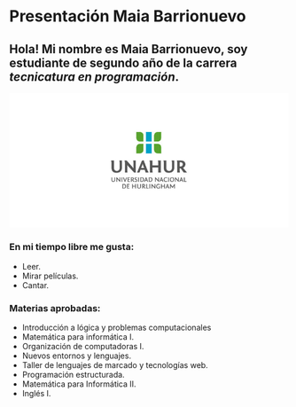 
# Presentación Maia Barrionuevo
## Hola! Mi nombre es Maia Barrionuevo, soy estudiante de segundo año de la carrera *tecnicatura en programación*.

![Logo de UNAHUR](./assets/unahur.jpg)

### En mi tiempo libre me gusta:
+ Leer.
+ Mirar películas.
+ Cantar.

### Materias aprobadas:
* Introducción a lógica y problemas computacionales
* Matemática para informática I.
* Organización de computadoras I.
* Nuevos entornos y lenguajes.
* Taller de lenguajes de marcado y tecnologías web.
* Programación estructurada.
* Matemática para Informática II.
* Inglés I.
